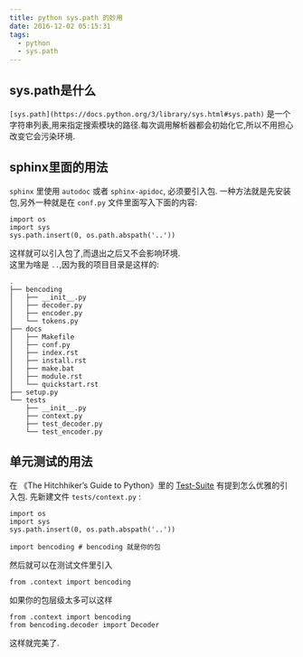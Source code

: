```yaml
---
title: python sys.path 的妙用
date: 2016-12-02 05:15:31
tags:
  - python
  - sys.path
---
```


## sys.path是什么
`[sys.path](https://docs.python.org/3/library/sys.html#sys.path)` 是一个字符串列表,用来指定搜索模块的路径.每次调用解析器都会初始化它,所以不用担心改变它会污染环境.

## sphinx里面的用法
`sphinx` 里使用 `autodoc` 或者 `sphinx-apidoc`, 必须要引入包.
一种方法就是先安装包,另外一种就是在 `conf.py` 文件里面写入下面的内容:    

    import os
    import sys
    sys.path.insert(0, os.path.abspath('..'))

这样就可以引入包了,而退出之后又不会影响环境.    
这里为啥是 `..`,因为我的项目目录是这样的:    

    .
    ├── bencoding
    │   ├── __init__.py
    │   ├── decoder.py
    │   ├── encoder.py
    │   └── tokens.py
    ├── docs
    │   ├── Makefile
    │   ├── conf.py
    │   ├── index.rst
    │   ├── install.rst
    │   ├── make.bat
    │   ├── module.rst
    │   └── quickstart.rst
    ├── setup.py
    └── tests
        ├── __init__.py
        ├── context.py
        ├── test_decoder.py
        └── test_encoder.py

## 单元测试的用法
在 《The Hitchhiker’s Guide to Python》里的 [Test-Suite](http://docs.python-guide.org/en/latest/writing/structure/#test-suite) 有提到怎么优雅的引入包.
先新建文件 `tests/context.py` :    

    import os
    import sys
    sys.path.insert(0, os.path.abspath('..'))

    import bencoding # bencoding 就是你的包

然后就可以在测试文件里引入     

    from .context import bencoding

如果你的包层级太多可以这样    

    from .context import bencoding
    from bencoding.decoder import Decoder

这样就完美了.
